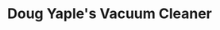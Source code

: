 ---
title: "Doug Yaple's Vacuum Cleaner"
url: /erie/doug-yaples-vacuum-cleaner-west-12th-street/
shop: vacuum cleaner
---